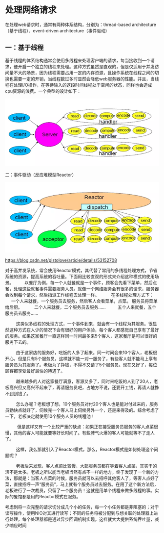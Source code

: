 
# 处理网络请求
在处理web请求时，通常有两种体系结构，分别为：thread-based architecture（基于线程）、event-driven architecture（事件驱动）


## 一：基于线程
基于线程的体系结构通常会使用多线程来处理客户端的请求，每当接收到一个请求，便开启一个独立的线程来处理。这种方式虽然是直观的，但是仅适用于并发访问量不大的场景，因为线程需要占用一定的内存资源，且操作系统在线程之间的切换也需要一定的开销，当线程数过多时显然会降低web服务器的性能。并且，当线程在处理I/O操作，在等待输入的这段时间线程处于空闲的状态，同样也会造成cpu资源的浪费。一个典型的设计如下：



![](assets/markdown-img-paste-20190806150507665.png)


二：事件驱动（反应堆模型Reactor）

![](assets/markdown-img-paste-20190806150601278.png)


https://blog.csdn.net/pistolove/article/details/53152708




对于高并发系统，常会使用Reactor模式，其代替了常用的多线程处理方式，节省系统的资源，提高系统的吞吐量。下面用比较直观的形式来介绍这种模式的使用场景。
        以餐厅为例，每一个人就餐就是一个事件，顾客会先看下菜单，然后点餐，处理这些就餐事件需要服务人员。就像一个网络服务会有很多的请求，服务器会收到每个请求，然后指派工作线程去处理一样。
         在多线程处理方式下：
         一个人来就餐，一个服务员去服务，然后客人会看菜单，点菜。 服务员将菜单给后厨。
         二个人来就餐，二个服务员去服务……
         五个人来就餐，五个服务员去服务……

         这类似多线程的处理方式，一个事件到来，就会有一个线程为其服务。很显然这种方式在人少的情况下会有很好的用户体验，每个客人都感觉自己享有了最好的服务。如果这家餐厅一直这样同一时间最多来5个客人，这家餐厅是可以很好的服务下去的。

         由于这家店的服务好，吃饭的人多了起来。同一时间会来10个客人，老板很开心，但是只有5个服务员，这样就不能一对一服务了，有些客人就不能马上享有服务员为其服务了。老板为了挣钱，不得不又请了5个服务员。现在又好了，每位顾客都享受最好最快的待遇了。

         越来越多的人对这家餐厅满意，客源又多了，同时来吃饭的人到了20人，老板高兴但又高兴不起来了，再请服务员吧，占地方不说，还要开工钱，再请人就挣不到到钱了。

         怎么办呢？老板想了想，10个服务员对付20个客人也是能对付过来的，服务员勤快点就好了，伺候完一个客人马上伺候另外一个，还是来得及的。综合考虑了一下，老板决定就使用10个服务人员的线程池！

          但是这样又有一个比较严重的缺点：如果正在接受服务员服务的客人点菜很慢，其他的客人可能就要等好长时间了。有些脾气火爆的客人可能就等不了走人了。

         这样，我么那就引入了Reactor模式，那么，Reactor模式是如何处理这个问题呢？

         老板后来发现，客人点菜比较慢，大部服务员都在等着客人点菜，其实干的活不是太多。老板之所以能当老板当然有点不一样的地方，终于发现了一个新的方法，那就是：当客人点菜的时候，服务员就可以去招呼其他客人了，等客人点好了菜，直接招呼一声“服务员”，马上就有个服务员过去服务。在用了这个新方法后，老板进行了一次裁员，只留了一个服务员！这就是用单个线程来做多线程的事。实际的餐馆都是用的Reactor模式在服务。




考虑到将一次完整的请求切分成几个小的任务，每一个小任务都是非阻塞的；对于读写操作，使用NIO对其进行读写；不同的任务将被分配到与想关联的处理器上进行处理，每个处理器都是通过异步回调机制实现。这样就大大提供系统吞吐量，减少响应时间

